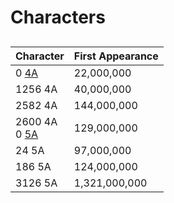 # Characters

##

| Character | First Appearance |
| - | - |
| 0 [4A](../../Events/timeline.md#4th---age-of-the-ancients) | 22,000,000 |
| 1256 4A | 40,000,000 |
| 2582 4A | 144,000,000 |
| 2600 4A<br>0 [5A](../../Events/timeline.md#5th---age-of-the-kings) | 129,000,000 |
| 24 5A | 97,000,000 |
| 186 5A | 124,000,000 |
| 3126 5A | 1,321,000,000 |